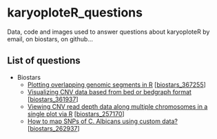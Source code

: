 # karyoploteR_questions
Data, code and images used to answer questions about karyoploteR by email, on biostars, on github...

## List of questions

- Biostars
  * [Plotting overlapping genomic segments in R](https://www.biostars.org/p/367522/) [[biostars_367255](https://github.com/bernatgel/karyoploteR_questions/tree/master/biostars_367522)]
  * [Visualizing CNV data based from bed or bedgraph format](https://www.biostars.org/p/361937/) [[biostars_361937](https://github.com/bernatgel/karyoploteR_questions/tree/master/biostars_361937)]
  * [Viewing CNV read depth data along multiple chromosomes in a single plot via R](https://www.biostars.org/p/257170/) [[biostars_257170](https://github.com/bernatgel/karyoploteR_questions/tree/master/biostars_257170)]
  * [How to map SNPs of C. Albicans using custom data?](https://www.biostars.org/p/262937/) [[biostars_262937](https://github.com/bernatgel/karyoploteR_questions/tree/master/biostars_262937)]
  
  
  